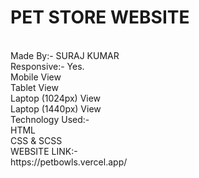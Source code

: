 # PET STORE WEBSITE
<br>
Made By:- SURAJ KUMAR
<br>
Responsive:- Yes.
<br>
Mobile View
<br>
Tablet View
<br>
Laptop (1024px) View
<br>
Laptop (1440px) View 
<br>
Technology Used:-
<br>
HTML
<br>
CSS & SCSS
<br>
WEBSITE LINK:-
<br>
https://petbowls.vercel.app/
<br>
